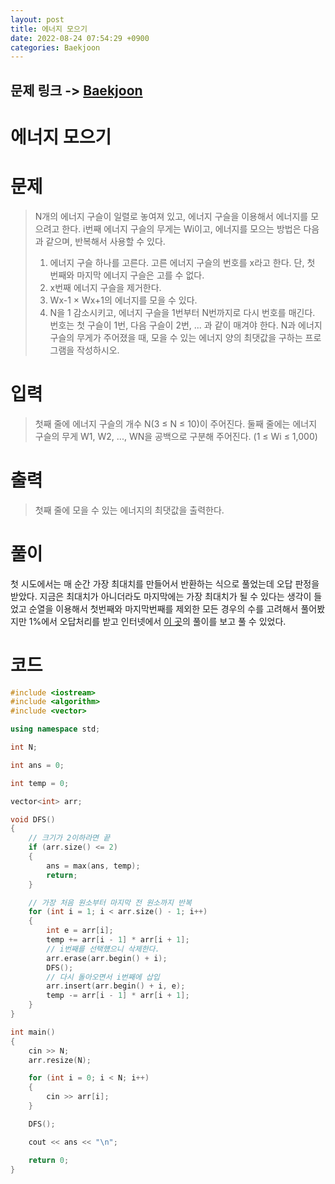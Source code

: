 ```yaml
---
layout: post
title: 에너지 모으기
date: 2022-08-24 07:54:29 +0900
categories: Baekjoon
---
```


## 문제 링크 -> [Baekjoon](https://www.acmicpc.net/problem/16198)
# 에너지 모으기

# 문제
> N개의 에너지 구슬이 일렬로 놓여져 있고, 에너지 구슬을 이용해서 에너지를 모으려고 한다.
i번째 에너지 구슬의 무게는 Wi이고, 에너지를 모으는 방법은 다음과 같으며, 반복해서 사용할 수 있다.
> 1. 에너지 구슬 하나를 고른다. 고른 에너지 구슬의 번호를 x라고 한다. 단, 첫 번째와 마지막 에너지 구슬은 고를 수 없다.
> 2. x번째 에너지 구슬을 제거한다.
> 2. Wx-1 × Wx+1의 에너지를 모을 수 있다.
> 3. N을 1 감소시키고, 에너지 구슬을 1번부터 N번까지로 다시 번호를 매긴다. 번호는 첫 구슬이 1번, 다음 구슬이 2번, ... 과 같이 매겨야 한다.
> N과 에너지 구슬의 무게가 주어졌을 때, 모을 수 있는 에너지 양의 최댓값을 구하는 프로그램을 작성하시오.

# 입력
> 첫째 줄에 에너지 구슬의 개수 N(3 ≤ N ≤ 10)이 주어진다.
둘째 줄에는 에너지 구슬의 무게 W1, W2, ..., WN을 공백으로 구분해 주어진다. (1 ≤ Wi ≤ 1,000)

# 출력
> 첫째 줄에 모을 수 있는 에너지의 최댓값을 출력한다.

# 풀이
첫 시도에서는 매 순간 가장 최대치를 만들어서 반환하는 식으로 풀었는데 오답 판정을 받았다. 지금은 최대치가 아니더라도 마지막에는 가장 최대치가 될 수 있다는 생각이 들었고 순열을 이용해서 첫번째와 마지막번째를 제외한 모든 경우의 수를 고려해서 풀어봤지만 1%에서 오답처리를 받고 인터넷에서 [이 곳](https://yabmoons.tistory.com/67)의 풀이를 보고 풀 수 있었다.

# 코드
```c++
#include <iostream>
#include <algorithm>
#include <vector>

using namespace std;

int N;

int ans = 0;

int temp = 0;

vector<int> arr;

void DFS()
{  
    // 크기가 2이하라면 끝
	if (arr.size() <= 2)
	{
		ans = max(ans, temp);
		return;
	}

    // 가장 처음 원소부터 마지막 전 원소까지 반복
	for (int i = 1; i < arr.size() - 1; i++)
	{
		int e = arr[i];
		temp += arr[i - 1] * arr[i + 1];
        // i번째를 선택헀으니 삭제한다.
		arr.erase(arr.begin() + i);
		DFS();
        // 다시 돌아오면서 i번째에 삽입
		arr.insert(arr.begin() + i, e);
		temp -= arr[i - 1] * arr[i + 1];
	}
}

int main()
{
	cin >> N;
	arr.resize(N);

	for (int i = 0; i < N; i++)
	{
		cin >> arr[i];
	}

	DFS();

	cout << ans << "\n";

	return 0;
}
```